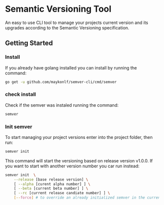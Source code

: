 # Semantic Versioning Tool

An easy to use CLI tool to manage your projects current version and its upgrades according to the Semantic Versioning specification.


## Getting Started

### Install
If you already have golang installed you can install by running the command:
```sh
go get -u github.com/maykonlf/semver-cli/cmd/semver
```

### check install
Check if the semver was instaled running the command:
```sh
semver 
```


### Init semver
To start managing your project versions enter into the project folder, then run:
```sh
semver init
```

This command will start the versioning based on release version v1.0.0. If you want to start with another version number you car run instead:
```sh
semver init  \
    --release [base release version] \
    [ --alpha [curent alpha number] ] \
    [ --beta [current beta number] ] \
    [ --rc [current release candiate number] ] \
    [--force] # to override an already initialized semver in the current directory.
```
